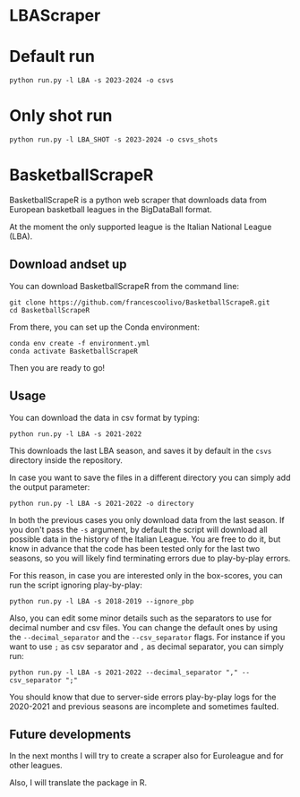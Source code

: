 # LBAScraper


# Default run
```shell
python run.py -l LBA -s 2023-2024 -o csvs
```
# Only shot run
```shell
python run.py -l LBA_SHOT -s 2023-2024 -o csvs_shots
```


# BasketballScrapeR

BasketballScrapeR is a python web scraper that downloads data from European basketball leagues in the BigDataBall format.

At the moment the only supported league is the Italian National League (LBA).

## Download andset up

You can download BasketballScrapeR from the command line:
```shell
git clone https://github.com/francescoolivo/BasketballScrapeR.git
cd BasketballScrapeR
```

From there, you can set up the Conda environment:
```shell
conda env create -f environment.yml
conda activate BasketballScrapeR
```

Then you are ready to go!

## Usage

You can download the data in csv format by typing:
```shell
python run.py -l LBA -s 2021-2022
```
This downloads the last LBA season, and saves it by default in the ```csvs``` directory inside the repository.

In case you want to save the files in a different directory you can simply add the output parameter:
```shell
python run.py -l LBA -s 2021-2022 -o directory
```

In both the previous cases you only download data from the last season. If you don't pass the ```-s``` argument, by default the script will download all possible data in the history of the Italian League.
You are free to do it, but know in advance that the code has been tested only for the last two seasons, so you will likely find terminating errors due to play-by-play errors.

For this reason, in case you are interested only in the box-scores, you can run the script ignoring play-by-play:
```shell
python run.py -l LBA -s 2018-2019 --ignore_pbp
```

Also, you can edit some minor details such as the separators to use for decimal number and csv files. You can change the default ones by using the `--decimal_separator` and the `--csv_separator` flags. For instance if you want to use `;` as csv separator and `,` as decimal separator, you can simply run:

```shell
python run.py -l LBA -s 2021-2022 --decimal_separator "," --csv_separator ";" 
```

You should know that due to server-side errors play-by-play logs for the 2020-2021 and previous seasons are incomplete and sometimes faulted.

## Future developments
In the next months I will try to create a scraper also for Euroleague and for other leagues.

Also, I will translate the package in R.


